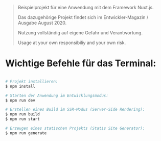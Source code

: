 > Beispielprojekt für eine Anwendung mit dem Framework Nuxt.js.
>
> Das dazugehörige Projekt findet sich im Entwickler-Magazin / Ausgabe August 2020.
>
>
> Nutzung vollständig auf eigene Gefahr und Verantwortung.
>
> Usage at your own responsibiliy and your own risk.

# Wichtige Befehle für das Terminal:
```bash

# Projekt installieren:
$ npm install

# Starten der Anwendung im Entwicklungsmodus:
$ npm run dev

# Erstellen eines Build im SSR-Modus (Server-Side Rendering):
$ npm run build
$ npm run start

# Erzeugen eines statischen Projekts (Statis Site Generator):
$ npm run generate
